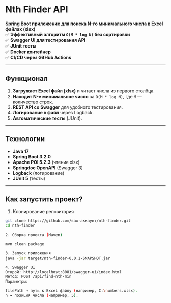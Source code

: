 # Nth Finder API

**Spring Boot приложение для поиска N-го минимального числа в Excel файлах (xlsx)**  
✅ **Эффективный алгоритм `O(M * log N)` без сортировки**  
✅ **Swagger UI для тестирования API**  
✅ **JUnit тесты**  
✅ **Docker контейнер**  
✅ **CI/CD через GitHub Actions**

---

## **Функционал**
1. **Загружает Excel файл (xlsx)** и читает числа из первого столбца.
2. **Находит N-е минимальное число** за `O(M * log N)`, где `M` — количество строк.
3. **REST API со Swagger** для удобного тестирования.
4. **Логирование в файл** через Logback.
5. **Автоматические тесты** (JUnit).

---

## **Технологии**
- **Java 17**
- **Spring Boot 3.2.0**
- **Apache POI 5.2.3** (чтение xlsx)
- **Springdoc OpenAPI** (Swagger 3)
- **Logback** (логирование)
- **JUnit 5** (тесты)

---

## **Как запустить проект?**

1. Клонирование репозитория
```bash
git clone https://github.com/ваш-аккаунт/nth-finder.git
cd nth-finder

2. Сборка проекта (Maven)

mvn clean package

3. Запуск приложения
java -jar target/nth-finder-0.0.1-SNAPSHOT.jar

4. Swagger UI
Открой: http://localhost:8081/swagger-ui/index.html
Метод: POST /api/find-nth-min
Параметры:

filePath → путь к Excel файлу (например, C:\numbers.xlsx).
n → позиция числа (например, 5).